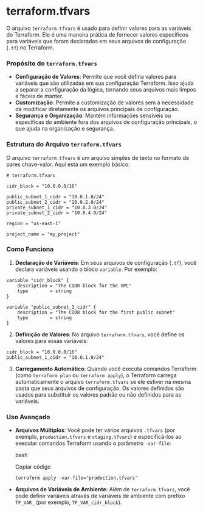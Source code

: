 # terraform.tfvars

O arquivo `terraform.tfvars` é usado para definir valores para as variáveis do Terraform. Ele é uma maneira prática de fornecer valores específicos para variáveis que foram declaradas em seus arquivos de configuração (`.tf`) no Terraform.

### Propósito do `terraform.tfvars`

- **Configuração de Valores**: Permite que você defina valores para variáveis que são utilizadas em sua configuração Terraform. Isso ajuda a separar a configuração da lógica, tornando seus arquivos mais limpos e fáceis de manter.
- **Customização**: Permite a customização de valores sem a necessidade de modificar diretamente os arquivos principais de configuração.
- **Segurança e Organização**: Mantém informações sensíveis ou específicas do ambiente fora dos arquivos de configuração principais, o que ajuda na organização e segurança.
### Estrutura do Arquivo `terraform.tfvars`

O arquivo `terraform.tfvars` é um arquivo simples de texto no formato de pares chave-valor. Aqui está um exemplo básico:


```hcl
# terraform.tfvars 

cidr_block = "10.0.0.0/16"

public_subnet_1_cidr = "10.0.1.0/24"
public_subnet_2_cidr = "10.0.2.0/24"
private_subnet_1_cidr = "10.0.3.0/24"
private_subnet_2_cidr = "10.0.4.0/24" 

region = "us-east-1"

project_name = "my_project"
```

### Como Funciona

1. **Declaração de Variáveis**: Em seus arquivos de configuração (`.tf`), você declara variáveis usando o bloco `variable`. Por exemplo:
```hcl
variable "cidr_block" {   
	description = "The CIDR block for the VPC"
	type        = string
}

variable "public_subnet_1_cidr" {
	description = "The CIDR block for the first public subnet"
	type        = string
}
 ```

2. **Definição de Valores**: No arquivo `terraform.tfvars`, você define os valores para essas variáveis:

```hcl
cidr_block = "10.0.0.0/16"
public_subnet_1_cidr = "10.0.1.0/24"
```

3. **Carregamento Automático**: Quando você executa comandos Terraform (como `terraform plan` ou `terraform apply`), o Terraform carrega automaticamente o arquivo `terraform.tfvars` se ele estiver na mesma pasta que seus arquivos de configuração. Os valores definidos são usados para substituir os valores padrão ou não definidos para as variáveis.


### Uso Avançado

- **Arquivos Múltiplos**: Você pode ter vários arquivos `.tfvars` (por exemplo, `production.tfvars` e `staging.tfvars`) e especificá-los ao executar comandos Terraform usando o parâmetro `-var-file`:

  bash

  Copiar código

  `terraform apply -var-file="production.tfvars"`

- **Arquivos de Variáveis de Ambiente**: Além de `terraform.tfvars`, você pode definir variáveis através de variáveis de ambiente com prefixo `TF_VAR_` (por exemplo, `TF_VAR_cidr_block`).